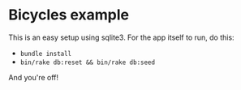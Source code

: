 # Bicycles example

This is an easy setup using sqlite3. For the app itself to run, do this:

* `bundle install`
* `bin/rake db:reset && bin/rake db:seed`

And you're off!

